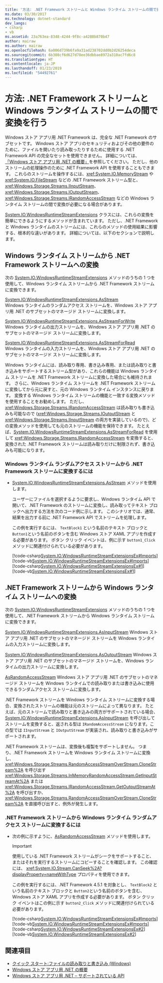 ```yaml
---
title: '方法: .NET Framework ストリームと Windows ランタイム ストリームの間で変換を行う'
ms.date: 03/30/2017
ms.technology: dotnet-standard
dev_langs:
- csharp
- vb
ms.assetid: 23a763ea-8348-4244-9f8c-a4280b870b47
author: mairaw
ms.author: mairaw
ms.openlocfilehash: 6a006d739b6fa9a31ad238702dd0b2d26254deca
ms.sourcegitcommit: 6b308cf6d627d78ee36dbbae8972a310ac7fd6c8
ms.translationtype: HT
ms.contentlocale: ja-JP
ms.lasthandoff: 01/23/2019
ms.locfileid: "54492761"
---
```

# <a name="how-to-convert-between-net-framework-streams-and-windows-runtime-streams"></a>方法: .NET Framework ストリームと Windows ランタイム ストリームの間で変換を行う

Windows ストア アプリ用 .NET Framework は、完全な .NET Framework のサブセットです。 Windows ストア アプリのセキュリティおよびその他の要件のために、ファイルを開いたり読み取ったりするために使用する .NET Framework API の完全なセットを使用できません。 詳細については、 [「Windows ストア アプリ用 .NET の概要」](https://docs.microsoft.com/previous-versions/windows/apps/br230302(v=vs.140))を参照してください。 ただし、他のストリームの処理操作のために .NET Framework API を使用することもできます。 これらのストリームを操作するには、<xref:System.IO.MemoryStream> や <xref:System.IO.FileStream> などの .NET Framework ストリーム型と、<xref:Windows.Storage.Streams.IInputStream>、<xref:Windows.Storage.Streams.IOutputStream>、<xref:Windows.Storage.Streams.IRandomAccessStream> などの Windows ランタイム ストリームの間で変換が必要になる場合があります。

[System.IO.WindowsRuntimeStreamExtensions](https://msdn.microsoft.com/library/system.io.windowsruntimestreamextensions.aspx) クラスには、これらの変換を簡単にできるようにするメソッドが含まれています。 ただし、.NET Framework と Windows ランタイムのストリームには、これらのメソッドの使用結果に影響する、根本的な違いがあります。 詳細については、以下のセクションで説明します。

## <a name="converting-from-a-windows-runtime-stream-to-a-net-framework-stream"></a>Windows ランタイム ストリームから .NET Framework ストリームへの変換

次の [System.IO.WindowsRuntimeStreamExtensions](https://msdn.microsoft.com/library/system.io.windowsruntimestreamextensions.aspx) メソッドのうちの 1 つを使用して、Windows ランタイム ストリームから .NET Framework ストリームに変換できます。

[System.IO.WindowsRuntimeStreamExtensions.AsStream](https://msdn.microsoft.com/library/system.io.windowsruntimestreamextensions.asstream.aspx)  
Windows ランタイムのランダムアクセス ストリームを、Windows ストア アプリ用 .NET のサブセットのマネージド ストリームに変換します。

[System.IO.WindowsRuntimeStreamExtensions.AsStreamForWrite](https://msdn.microsoft.com/library/system.io.windowsruntimestreamextensions.asstreamforwrite.aspx)  
Windows ランタイムの出力ストリームを、Windows ストア アプリ用 .NET のサブセットのマネージド ストリームに変換します。

[System.IO.WindowsRuntimeStreamExtensions.AsStreamForRead](https://msdn.microsoft.com/library/system.io.windowsruntimestreamextensions.asstreamforread.aspx)  
Windows ランタイムの入力ストリームを、Windows ストア アプリ用 .NET のサブセットのマネージド ストリームに変換します。

Windows ランタイムには、読み取り専用、書き込み専用、または読み取りと書き込みをサポートするストリーム型があり、これらの機能は Windows ランタイム ストリームを .NET Framework ストリームに変換した場合にも維持されます。 さらに、Windows ランタイム ストリームを .NET Framework ストリームに変換してから元に戻すと、元の Windows ランタイム インスタンスに戻ります。 変換する Windows ランタイム ストリームの機能と一致する変換メソッドを使用することをお勧めします。 ただし、<xref:Windows.Storage.Streams.IRandomAccessStream> は読み取りも書き込みも可能なので (<xref:Windows.Storage.Streams.IOutputStream> と <xref:Windows.Storage.Streams.IInputStream> の両方を実装しているので)、どの変換メソッドを使用しても元のストリームの機能を保持できます。 たとえば、[System.IO.WindowsRuntimeStreamExtensions.AsStreamForRead](https://msdn.microsoft.com/library/system.io.windowsruntimestreamextensions.asstreamforread.aspx) を使用して <xref:Windows.Storage.Streams.IRandomAccessStream> を変換すると、変換された .NET Framework ストリームは読み取りだけに制限されず、書き込みも可能になります。

### <a name="to-convert-from-a-windows-runtime-random-access-stream-to-a-net-framework-stream"></a>Windows ランタイム ランダムアクセス ストリームから .NET Framework ストリームに変換するには

- [System.IO.WindowsRuntimeStreamExtensions.AsStream](https://msdn.microsoft.com/library/system.io.windowsruntimestreamextensions.asstream.aspx) メソッドを使用します。

  ユーザーにファイルを選択するように要求し、Windows ランタイム API で開いて、.NET Framework のストリームに変換し、読み取ってテキスト ブロックへ出力する方法を次のコード例に示します。 このシナリオでは、通常、結果を出力する前に .NET Framework API でストリームを処理します。

  この例を実行するには、 `TextBlock1` という名前のテキスト ブロックと  `Button1`という名前のボタンを含む Windows ストア XAML アプリを作成する必要があります。 ボタン クリック イベントは、例に示す `button1_Click` メソッドに関連付けられている必要があります。

  [!code-csharp[System.IO.WindowsRuntimeStreamExtensionsEx#Imports](~/samples/snippets/csharp/VS_Snippets_CLR_System/system.io.windowsruntimestreamextensionsex/cs/mainpage.xaml.cs#imports)]
  [!code-vb[System.IO.WindowsRuntimeStreamExtensionsEx#Imports](~/samples/snippets/visualbasic/VS_Snippets_CLR_System/system.io.windowsruntimestreamextensionsex/vb/mainpage.xaml.vb#imports)]
  [!code-csharp[System.IO.WindowsRuntimeStreamExtensionsEx#1](~/samples/snippets/csharp/VS_Snippets_CLR_System/system.io.windowsruntimestreamextensionsex/cs/mainpage.xaml.cs#1)]
  [!code-vb[System.IO.WindowsRuntimeStreamExtensionsEx#1](~/samples/snippets/visualbasic/VS_Snippets_CLR_System/system.io.windowsruntimestreamextensionsex/vb/mainpage.xaml.vb#1)]

## <a name="converting-from-a-net-framework-stream-to-a-windows-runtime-stream"></a>.NET Framework ストリームから Windows ランタイム ストリームへの変換

次の [System.IO.WindowsRuntimeStreamExtensions](https://msdn.microsoft.com/library/system.io.windowsruntimestreamextensions.aspx) メソッドのうちの 1 つを使用して、.NET Framework ストリームから Windows ランタイム ストリームに変換できます。

[System.IO.WindowsRuntimeStreamExtensions.AsInputStream](https://msdn.microsoft.com/library/system.io.windowsruntimestreamextensions.asinputstream.aspx) Windows ストア アプリ用 .NET のサブセットのマネージド ストリームを Windows ランタイムの入力ストリームに変換します。

[System.IO.WindowsRuntimeStreamExtensions.AsOutputStream](https://msdn.microsoft.com/library/system.io.windowsruntimestreamextensions.asoutputstream.aspx) Windows ストア アプリ用 .NET のサブセットのマネージド ストリームを、Windows ランタイムの出力ストリームに変換します。

[AsRandomAccessStream](../../../docs/standard/cross-platform/windowsruntimestreamextensions-asrandomaccessstream-method.md) Windows ストア アプリ用 .NET のサブセットのマネージド ストリームを Windows ランタイムでの読み取りまたは書き込みに使用できるランダムアクセス ストリームに変換します。

.NET Framework ストリームを Windows ランタイム ストリームに変換する場合、変換されたストリームの機能は元のストリームによって異なります。 たとえば、元のストリームで読み取りと書き込みの両方がサポートされている場合、[System.IO.WindowsRuntimeStreamExtensions.AsInputStream](https://msdn.microsoft.com/library/system.io.windowsruntimestreamextensions.asinputstream.aspx) を呼び出してストリームを変換すると、返される型は `IRandomAccessStream` になります。この型では `IInputStream` と `IOutputStream` が実装され、読み取りと書き込みがサポートされます。

.NET Framework ストリームは、変換後も複製をサポートしません。 つまり、.NET Framework ストリームを Windows ランタイム ストリームに変換し、<xref:Windows.Storage.Streams.RandomAccessStreamOverStream.CloneStream%2A> を呼び出す <xref:Windows.Storage.Streams.InMemoryRandomAccessStream.GetInputStreamAt%2A> または <xref:Windows.Storage.Streams.IRandomAccessStream.GetOutputStreamAt%2A> を呼び出すか、<xref:Windows.Storage.Streams.RandomAccessStreamOverStream.CloneStream%2A> を直接呼び出すと、例外が発生します。

### <a name="to-convert-from-a-net-framework-stream-to-a-windows-runtime-random-access-stream"></a>.NET Framework ストリームから Windows ランタイム ランダムアクセス ストリームに変換するには

- 次の例に示すように、[AsRandomAccessStream](../../../docs/standard/cross-platform/windowsruntimestreamextensions-asrandomaccessstream-method.md) メソッドを使用します。

  > [!IMPORTANT]
  > 使用している .NET Framework ストリームがシークをサポートすること、またはそれを実行するストリームにコピーすることを確認します。 この確認には、 <xref:System.IO.Stream.CanSeek%2A?displayProperty=nameWithType> プロパティを使用できます。

  この例を実行するには、.NET Framework 4.5.1 を対象とし、 `TextBlock2` という名前のテキスト ブロックと `Button2`という名前のボタンを含む、Windows ストア XAML アプリを作成する必要があります。 ボタン クリック イベントはこの例に示す `button2_Click` メソッドに関連付けられている必要があります。

  [!code-csharp[System.IO.WindowsRuntimeStreamExtensionsEx#Imports](~/samples/snippets/csharp/VS_Snippets_CLR_System/system.io.windowsruntimestreamextensionsex/cs/mainpage.xaml.cs#imports)]
  [!code-vb[System.IO.WindowsRuntimeStreamExtensionsEx#Imports](~/samples/snippets/visualbasic/VS_Snippets_CLR_System/system.io.windowsruntimestreamextensionsex/vb/mainpage.xaml.vb#imports)]
  [!code-csharp[System.IO.WindowsRuntimeStreamExtensionsEx#2](~/samples/snippets/csharp/VS_Snippets_CLR_System/system.io.windowsruntimestreamextensionsex/cs/mainpage.xaml.cs#2)]
  [!code-vb[System.IO.WindowsRuntimeStreamExtensionsEx#2](~/samples/snippets/visualbasic/VS_Snippets_CLR_System/system.io.windowsruntimestreamextensionsex/vb/mainpage.xaml.vb#2)]

## <a name="see-also"></a>関連項目

- [クイック スタート:ファイルの読み取りと書き込み (Windows)](https://msdn.microsoft.com/library/windows/apps/hh464978.aspx)
- [Windows ストア アプリ用 .NET の概要](https://msdn.microsoft.com/library/windows/apps/br230302.aspx)
- [Windows ストア アプリ用 .NET – サポートされている API](https://msdn.microsoft.com/library/windows/apps/br230232.aspx)
